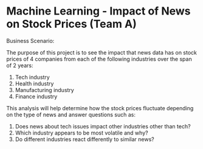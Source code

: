 # Machine Learning - Impact of News on Stock Prices (Team A)

Business Scenario:

The purpose of this project is to see the impact that news data has on stock prices of 4 companies from each of the following industries over the span of 2 years:

1. Tech industry​
2. Health industry​
3. Manufacturing industry​
4. Finance industry​


This analysis will help determine how the stock prices fluctuate depending on the type of news and answer questions such as:​

1. Does news about tech issues impact other industries other than tech?​
2. Which industry appears to be most volatile and why?​
3. Do different industries react differently to similar news?​
